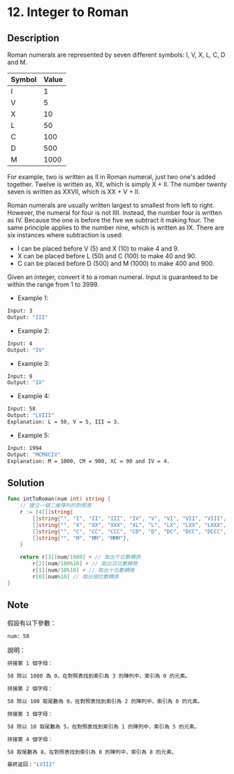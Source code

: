 # 12. Integer to Roman

## Description

Roman numerals are represented by seven different symbols: I, V, X, L, C, D and M.

Symbol | Value
--- | ---
I | 1
V | 5
X | 10
L | 50
C | 100
D | 500
M | 1000

For example, two is written as II in Roman numeral, just two one's added together. Twelve is written as, XII, which is simply X + II. The number twenty seven is written as XXVII, which is XX + V + II.

Roman numerals are usually written largest to smallest from left to right. However, the numeral for four is not IIII. Instead, the number four is written as IV. Because the one is before the five we subtract it making four. The same principle applies to the number nine, which is written as IX. There are six instances where subtraction is used:

- I can be placed before V (5) and X (10) to make 4 and 9.
- X can be placed before L (50) and C (100) to make 40 and 90.
- C can be placed before D (500) and M (1000) to make 400 and 900.

Given an integer, convert it to a roman numeral. Input is guaranteed to be within the range from 1 to 3999.

- Example 1:

```BASH
Input: 3
Output: "III"
```

- Example 2:

```BASH
Input: 4
Output: "IV"
```

- Example 3:

```BASH
Input: 9
Output: "IX"
```

- Example 4:

```BASH
Input: 58
Output: "LVIII"
Explanation: L = 50, V = 5, III = 3.
```

- Example 5:

```BASH
Input: 1994
Output: "MCMXCIV"
Explanation: M = 1000, CM = 900, XC = 90 and IV = 4.
```

## Solution

```GO
func intToRoman(num int) string {
	// 建立一個二維陣列的對照表
	r := [4][]string{
		[]string{"", "I", "II", "III", "IV", "V", "VI", "VII", "VIII", "IX"},
		[]string{"", "X", "XX", "XXX", "XL", "L", "LX", "LXX", "LXXX", "XC"},
		[]string{"", "C", "CC", "CCC", "CD", "D", "DC", "DCC", "DCCC", "CM"},
		[]string{"", "M", "MM", "MMM"},
	}

	return r[3][num/1000] + // 取出千位數轉換
		r[2][num/100%10] + // 取出百位數轉換
		r[1][num/10%10] + // 取出十位數轉換
		r[0][num%10] // 取出個位數轉換
}
```

## Note

假設有以下參數：

```BASH
num: 58
```

說明：

```BASH
拼接第 1 個字母：

58 除以 1000 為 0，在對照表找到索引為 3 的陣列中，索引為 0 的元素。

拼接第 2 個字母：

58 除以 100 取尾數為 0，在對照表找到索引為 2 的陣列中，索引為 0 的元素。

拼接第 3 個字母：

58 除以 10 取尾數為 5，在對照表找到索引為 1 的陣列中，索引為 5 的元素。

拼接第 4 個字母：

58 取尾數為 8，在對照表找到索引為 0 的陣列中，索引為 8 的元素。

最終返回："LVIII"
```

